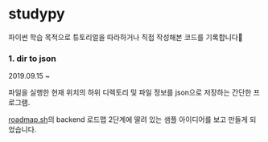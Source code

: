 # studypy



파이썬 학습 목적으로 튜토리얼을 따라하거나 직접 작성해본 코드를 기록합니다:pizza:



### 1. dir to json  

2019.09.15 ~

파일을 실행한 현재 위치의 하위 디렉토리 및 파일 정보를 json으로 저장하는 간단한 프로그램. 

[roadmap.sh](https://roadmap.sh)의 backend 로드맵 2단계에 딸려 있는 샘플 아이디어를 보고 만들게 되었습니다.



